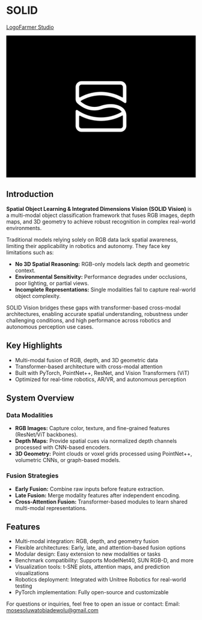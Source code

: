 # SOLID 

[LogoFarmer Studio](https://dribbble.com/shots/25590129-S-Eye-Logo-Design)

![solid-vision-logo](https://github.com/MosesTheRedSea/SOLID/blob/main/solid-vision-design.jpg)

## Introduction

**Spatial Object Learning & Integrated Dimensions Vision (SOLID Vision)** is a multi-modal object classification framework that fuses RGB images, depth maps, and 3D geometry to achieve robust recognition in complex real-world environments.

Traditional models relying solely on RGB data lack spatial awareness, limiting their applicability in robotics and autonomy. They face key limitations such as:

- **No 3D Spatial Reasoning:** RGB-only models lack depth and geometric context.
- **Environmental Sensitivity:** Performance degrades under occlusions, poor lighting, or partial views.
- **Incomplete Representations:** Single modalities fail to capture real-world object complexity.

SOLID Vision bridges these gaps with transformer-based cross-modal architectures, enabling accurate spatial understanding, robustness under challenging conditions, and high performance across robotics and autonomous perception use cases.

## Key Highlights

- Multi-modal fusion of RGB, depth, and 3D geometric data
- Transformer-based architecture with cross-modal attention
- Built with PyTorch, PointNet++, ResNet, and Vision Transformers (ViT)
- Optimized for real-time robotics, AR/VR, and autonomous perception

## System Overview

### Data Modalities

- **RGB Images:** Capture color, texture, and fine-grained features (ResNet/ViT backbones).
- **Depth Maps:** Provide spatial cues via normalized depth channels processed with CNN-based encoders.
- **3D Geometry:** Point clouds or voxel grids processed using PointNet++, volumetric CNNs, or graph-based models.

### Fusion Strategies

- **Early Fusion:** Combine raw inputs before feature extraction.
- **Late Fusion:** Merge modality features after independent encoding.
- **Cross-Attention Fusion:** Transformer-based modules to learn shared multi-modal representations.

## Features

- Multi-modal integration: RGB, depth, and geometry fusion
- Flexible architectures: Early, late, and attention-based fusion options
- Modular design: Easy extension to new modalities or tasks
- Benchmark compatibility: Supports ModelNet40, SUN RGB-D, and more
- Visualization tools: t-SNE plots, attention maps, and prediction visualizations
- Robotics deployment: Integrated with Unitree Robotics for real-world testing
- PyTorch implementation: Fully open-source and customizable

For questions or inquiries, feel free to open an issue or contact:
Email: [mosesoluwatobiadewolu@gmail.com](mailto:mosesoluwatobiadewolu@gmail.com)  
